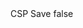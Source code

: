 <?xml version="1.0" encoding="UTF-8"?>
<CustomMetadata xmlns="http://soap.sforce.com/2006/04/metadata">
    <label>CSP Save</label>
    <protected>false</protected>
</CustomMetadata>
